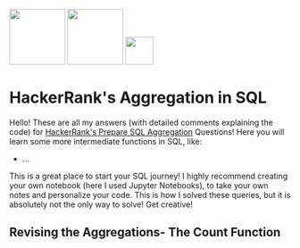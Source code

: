 <img Logo src="https://wizardsourcer.com/wp-content/uploads/2021/10/HackerRank-logo.png" width="100"> <img src="https://1000logos.net/wp-content/uploads/2020/08/MySQL-Logo.png" width="100"> <img src="https://github.com/user-attachments/assets/85aa484a-7f87-4edd-81d3-a771dd03f27d" width ="50">


# HackerRank's Aggregation in SQL
Hello! These are all my answers (with detailed comments explaining the code) for [HackerRank's Prepare SQL Aggregation](https://www.hackerrank.com/domains/sql?filters%5Bsubdomains%5D%5B%5D=aggregation) Questions!
Here you will learn some more intermediate functions in SQL, like:
- ...

This is a great place to start your SQL journey! I highly recommend creating your own notebook (here I used Jupyter Notebooks), to take your own notes and personalize your code. 
This is how I solved these queries, but it is absolutely not the only way to solve! Get creative!

## Revising the Aggregations- The Count Function

